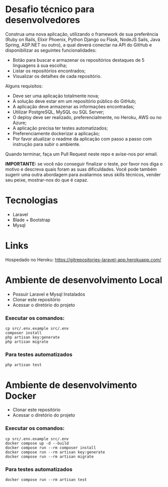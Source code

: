 # Desafio técnico para desenvolvedores

Construa uma nova aplicação, utilizando o framework de sua preferência (Ruby on Rails, Elixir Phoenix, Python Django ou Flask, NodeJS Sails, Java Spring, ASP.NET ou outro), a qual deverá conectar na API do GitHub e disponibilizar as seguintes funcionalidades:

- Botão para buscar e armazenar os repositórios destaques de 5 linguagens à sua escolha;
- Listar os repositórios encontrados;
- Visualizar os detalhes de cada repositório.

Alguns requisitos:

- Deve ser uma aplicação totalmente nova;
- A solução deve estar em um repositório público do GitHub;
- A aplicação deve armazenar as informações encontradas;
- Utilizar PostgreSQL, MySQL ou SQL Server;
- O deploy deve ser realizado, preferencialmente, no Heroku, AWS ou no Azure;
- A aplicação precisa ter testes automatizados;
- Preferenciamente dockerizar a aplicação;
- Por favor atualizar o readme da aplicação com passo a passo com instrução para subir o ambiente.

Quando terminar, faça um Pull Request neste repo e avise-nos por email.

**IMPORTANTE:** se você não conseguir finalizar o teste, por favor nos diga o motivo e descreva quais foram as suas dificuldades. Você pode também sugerir uma outra abordagem para avaliarmos seus skills técnicos, vender seu peixe, mostrar-nos do que é capaz.

# 
# Tecnologias
- Laravel
- Blade + Bootstrap
- Mysql

# Links 
Hospedado no Heroku: https://gitrepositories-laravel-app.herokuapp.com/

#
# Ambiente de desenvolvimento Local
- Possuir Laravel e Mysql Instalados
- Clonar este repositório
- Acessar o diretório do projeto


### Executar os comandos:
```shell
cp src/.env.example src/.env
composer install
php artisan key:generate
php artisan migrate
```

### Para testes automatizados
```shell
php artisan test
```

# Ambiente de desenvolvimento Docker
- Clonar este repositório
- Acessar o diretório do projeto
### Executar os comandos:
```shell
cp src/.env.example src/.env
docker compose up -d --build
docker compose run --rm composer install
docker compose run --rm artisan key:generate
docker compose run --rm artisan migrate
```
### Para testes automatizados
```shell
docker compose run --rm artisan test
```
